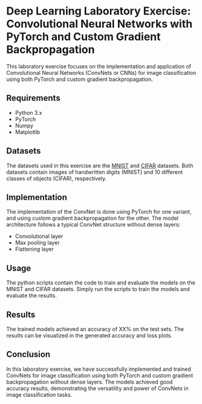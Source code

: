 # Deep Learning Laboratory Exercise: Convolutional Neural Networks with PyTorch and Custom Gradient Backpropagation

This laboratory exercise focuses on the implementation and application of Convolutional Neural Networks (ConvNets or CNNs) for image classification using both PyTorch and custom gradient backpropagation.

## Requirements

- Python 3.x
- PyTorch
- Numpy
- Matplotlib

## Datasets

The datasets used in this exercise are the [MNIST](http://yann.lecun.com/exdb/mnist/) and [CIFAR](https://www.cs.toronto.edu/~kriz/cifar.html) datasets. Both datasets contain images of handwritten digits (MNIST) and 10 different classes of objects (CIFAR), respectively.

## Implementation

The implementation of the ConvNet is done using PyTorch for one variant, and using custom gradient backpropagation for the other. The model architecture follows a typical ConvNet structure without dense layers:
- Convolutional layer
- Max pooling layer
- Flattening layer

## Usage

The python scripts contain the code to train and evaluate the models on the MNIST and CIFAR datasets. Simply run the scripts to train the models and evaluate the results.

## Results

The trained models achieved an accuracy of XX% on the test sets. The results can be visualized in the generated accuracy and loss plots.

## Conclusion

In this laboratory exercise, we have successfully implemented and trained ConvNets for image classification using both PyTorch and custom gradient backpropagation without dense layers. The models achieved good accuracy results, demonstrating the versatility and power of ConvNets in image classification tasks.
